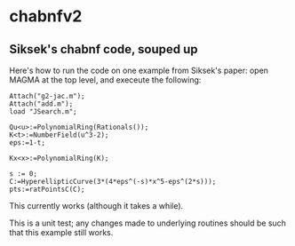# chabnfv2
## Siksek's chabnf code, souped up

Here's how to run the code on one example from Siksek's paper: open MAGMA at the top level, and execeute the following:

```
Attach("g2-jac.m");
Attach("add.m");
load "JSearch.m";

Qu<u>:=PolynomialRing(Rationals());
K<t>:=NumberField(u^3-2);
eps:=1-t;

Kx<x>:=PolynomialRing(K);

s := 0;
C:=HyperellipticCurve(3*(4*eps^(-s)*x^5-eps^(2*s)));
pts:=ratPointsC(C);
```

This currently works (although it takes a while).

This is a unit test; any changes made to underlying routines should be such that this example still works.
